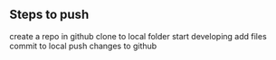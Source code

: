 Steps to push
-----------
create a repo in github
clone to local folder
start developing
add files
commit to local
push changes to github
